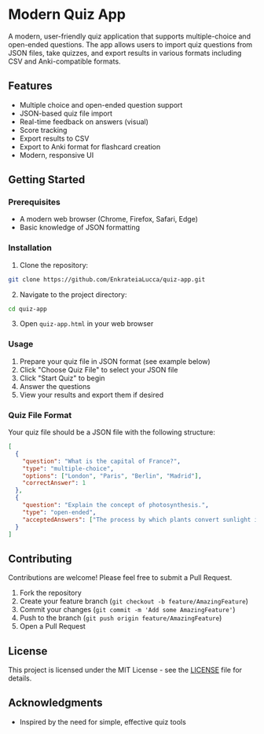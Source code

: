 # Modern Quiz App

A modern, user-friendly quiz application that supports multiple-choice and open-ended questions. The app allows users to import quiz questions from JSON files, take quizzes, and export results in various formats including CSV and Anki-compatible formats.

## Features

- Multiple choice and open-ended question support
- JSON-based quiz file import
- Real-time feedback on answers (visual)
- Score tracking
- Export results to CSV
- Export to Anki format for flashcard creation
- Modern, responsive UI

## Getting Started

### Prerequisites

- A modern web browser (Chrome, Firefox, Safari, Edge)
- Basic knowledge of JSON formatting

### Installation

1. Clone the repository:
```bash
git clone https://github.com/EnkrateiaLucca/quiz-app.git
```

2. Navigate to the project directory:
```bash
cd quiz-app
```

3. Open `quiz-app.html` in your web browser

### Usage

1. Prepare your quiz file in JSON format (see example below)
2. Click "Choose Quiz File" to select your JSON file
3. Click "Start Quiz" to begin
4. Answer the questions
5. View your results and export them if desired

### Quiz File Format

Your quiz file should be a JSON file with the following structure:

```json
[
  {
    "question": "What is the capital of France?",
    "type": "multiple-choice",
    "options": ["London", "Paris", "Berlin", "Madrid"],
    "correctAnswer": 1
  },
  {
    "question": "Explain the concept of photosynthesis.",
    "type": "open-ended",
    "acceptedAnswers": ["The process by which plants convert sunlight into energy", "Plants use sunlight to make food"]
  }
]
```

## Contributing

Contributions are welcome! Please feel free to submit a Pull Request.

1. Fork the repository
2. Create your feature branch (`git checkout -b feature/AmazingFeature`)
3. Commit your changes (`git commit -m 'Add some AmazingFeature'`)
4. Push to the branch (`git push origin feature/AmazingFeature`)
5. Open a Pull Request

## License

This project is licensed under the MIT License - see the [LICENSE](LICENSE) file for details.

## Acknowledgments

- Inspired by the need for simple, effective quiz tools 